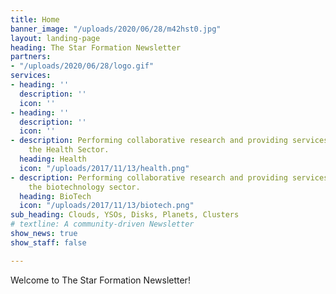 ```yaml
---
title: Home
banner_image: "/uploads/2020/06/28/m42hst0.jpg"
layout: landing-page
heading: The Star Formation Newsletter
partners:
- "/uploads/2020/06/28/logo.gif"
services:
- heading: ''
  description: ''
  icon: ''
- heading: ''
  description: ''
  icon: ''
- description: Performing collaborative research and providing services to support
    the Health Sector.
  heading: Health
  icon: "/uploads/2017/11/13/health.png"
- description: Performing collaborative research and providing services to support
    the biotechnology sector.
  heading: BioTech
  icon: "/uploads/2017/11/13/biotech.png"
sub_heading: Clouds, YSOs, Disks, Planets, Clusters
# textline: A community-driven Newsletter
show_news: true
show_staff: false

---
```

Welcome to The Star Formation Newsletter!